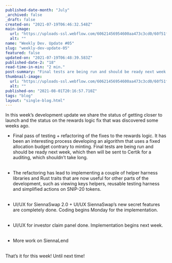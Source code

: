 ```yaml
---
published-date-month: "July"
_archived: false
_draft: false
created-on: "2021-07-19T06:46:32.548Z"
main-image:
  url: "https://uploads-ssl.webflow.com/60621456954600aa473c3cd0/60f51fa3b13e231296eade0d_weekly-update-05%20Blog.jpg"
  alt: ""
name: "Weekly Dev. Update #05"
slug: "weekly-dev-update-05"
featured: false
updated-on: "2021-07-19T06:48:39.583Z"
published-date-2: "18"
read-time-in-min: "2 min."
post-summary: "Final tests are being run and should be ready next week."
thumbnail-image:
  url: "https://uploads-ssl.webflow.com/60621456954600aa473c3cd0/60f51fad42eda3cfa5b6899d_weekly-update-05%20Blog%20Thump.jpg"
  alt: ""
published-on: "2021-08-01T20:16:57.710Z"
tags: "blog"
layout: "single-blog.html"
---
```


In this week’s development update we share the status of getting closer to launch and the status on the rewards logic fix that was discovered some weeks ago.

*   Final pass of testing + refactoring of the fixes to the rewards logic. It has been an interesting process developing an algorithm that uses a fixed allocation budget contrary to minting. Final tests are being run and should be ready next week, which then will be sent to Certik for a auditing, which shouldn’t take long.  
    ‍

*   The refactoring has lead to implementing a couple of helper harness libraries and Rust traits that are now useful for other parts of the development, such as viewing keys helpers, reusable testing harness and simplified actions on SNIP-20 tokens.  
    ‍
*   UI/UX for SiennaSwap 2.0 + UI/UX SiennaSwap’s new secret features are completely done. Coding begins Monday for the implementation.  
    ‍
*   UI/UX for investor claim panel done. Implementation begins next week.  
    ‍
*   More work on SiennaLend  
    ‍

That’s it for this week! Until next time!

‍
